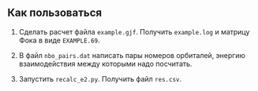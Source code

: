 ## Как пользоваться

1. Сделать расчет файла `example.gjf`. Получить `example.log` и матрицу Фока в виде `EXAMPLE.69`.

2. В файл `nbo_pairs.dat` написать пары номеров орбиталей, энергию взаимодействия между которыми надо посчитать.

3. Запустить `recalc_e2.py`. Получить файл `res.csv`.